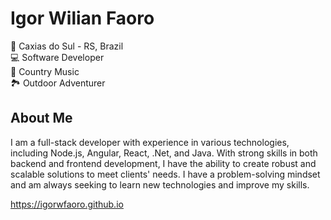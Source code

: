# Igor Wilian Faoro

📍 Caxias do Sul - RS, Brazil<br>
💻 Software Developer<br>
🤠 Country Music<br>
🏞️ Outdoor Adventurer<br>

## About Me
I am a full-stack developer with experience in various technologies, including Node.js, Angular, React, .Net, and Java. With strong skills in both backend and frontend development, I have the ability to create robust and scalable solutions to meet clients' needs. I have a problem-solving mindset and am always seeking to learn new technologies and improve my skills.

https://igorwfaoro.github.io
